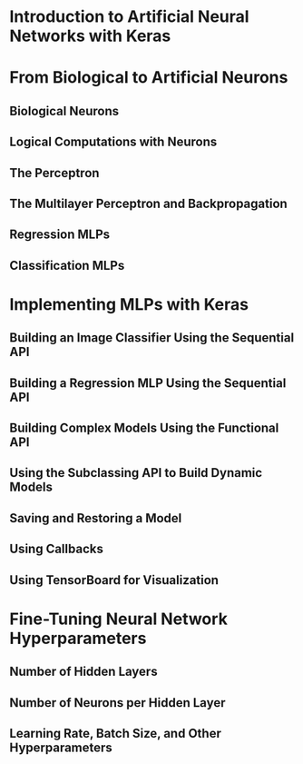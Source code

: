 # Introduction to Artificial Neural Networks with Keras



<!------------------------------------------------------>
<!------------------------------------------------------>
<!------------------------------------------------------>

# From Biological to Artificial Neurons

<!------------------------------------------------------>
<!------------------------------------------------------>
## Biological Neurons

<!------------------------------------------------------>
<!------------------------------------------------------>
## Logical Computations with Neurons

<!------------------------------------------------------>
<!------------------------------------------------------>
## The Perceptron

<!------------------------------------------------------>
<!------------------------------------------------------>
## The Multilayer Perceptron and Backpropagation

<!------------------------------------------------------>
<!------------------------------------------------------>
## Regression MLPs

<!------------------------------------------------------>
<!------------------------------------------------------>
## Classification MLPs


<!------------------------------------------------------>
<!------------------------------------------------------>
<!------------------------------------------------------>

# Implementing MLPs with Keras

<!------------------------------------------------------>
<!------------------------------------------------------>
## Building an Image Classifier Using the Sequential API

<!------------------------------------------------------>
<!------------------------------------------------------>
## Building a Regression MLP Using the Sequential API

<!------------------------------------------------------>
<!------------------------------------------------------>
## Building Complex Models Using the Functional API

<!------------------------------------------------------>
<!------------------------------------------------------>
## Using the Subclassing API to Build Dynamic Models

<!------------------------------------------------------>
<!------------------------------------------------------>
## Saving and Restoring a Model

<!------------------------------------------------------>
<!------------------------------------------------------>
## Using Callbacks

<!------------------------------------------------------>
<!------------------------------------------------------>

## Using TensorBoard for Visualization

<!------------------------------------------------------>
<!------------------------------------------------------>
<!------------------------------------------------------>

# Fine-Tuning Neural Network Hyperparameters

<!------------------------------------------------------>
<!------------------------------------------------------>
## Number of Hidden Layers

<!------------------------------------------------------>
<!------------------------------------------------------>
## Number of Neurons per Hidden Layer

<!------------------------------------------------------>
<!------------------------------------------------------>
## Learning Rate, Batch Size, and Other Hyperparameters
